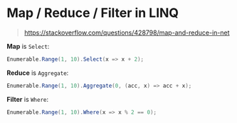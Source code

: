 # Map / Reduce / Filter in LINQ
> https://stackoverflow.com/questions/428798/map-and-reduce-in-net
> 
**Map** is `Select`:
```cs
Enumerable.Range(1, 10).Select(x => x + 2);
```
**Reduce** is `Aggregate`:

```cs
Enumerable.Range(1, 10).Aggregate(0, (acc, x) => acc + x);
```
**Filter** is `Where`:

```cs
Enumerable.Range(1, 10).Where(x => x % 2 == 0);
```
